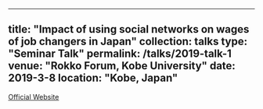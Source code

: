 
---
title: "Impact of using social networks on wages of job changers in Japan"
collection: talks
type: "Seminar Talk"
permalink: /talks/2019-talk-1
venue: "Rokko Forum, Kobe University"
date: 2019-3-8
location: "Kobe, Japan"
---

[Official Website](http://www.econ.kobe-u.ac.jp/activity/seminar/rokko/en.rf2018.html)
